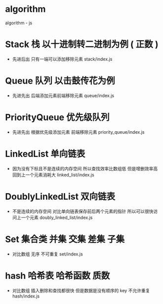 # algorithm
algorithm - js

# Stack 栈 以十进制转二进制为例 ( 正数 )
- 先进后出 只有一端可以添加移除元素
stack/index.js

# Queue 队列 以击鼓传花为例
- 先进先出 后端添加元素前端移除元素
queue/index.js

# PriorityQueue 优先级队列
- 先进先出 根据优先级添加元素 前端移除元素 
priority_queue/index.js

# LinkedList 单向链表
- 因为没有下标且不是连续的内存空间 所以查找效率比数组低 但是增删效率高 回到上一个元素消耗大
linked_list/index.js

# DoublyLinkedList 双向链表
- 不是连续的内存空间 对比单向链表保存前后两个元素的指针 所以可以很快访问上一个元素
doubly_linked_list/index.js

# Set 集合类 并集 交集 差集 子集
- 对比数组 无序 不可重复
set/index.js

# hash 哈希表 哈希函数 质数
- 对比数组 插入删除和查找都很快 但是数据是没有顺序的 key 不允许重复
hash/index.js
